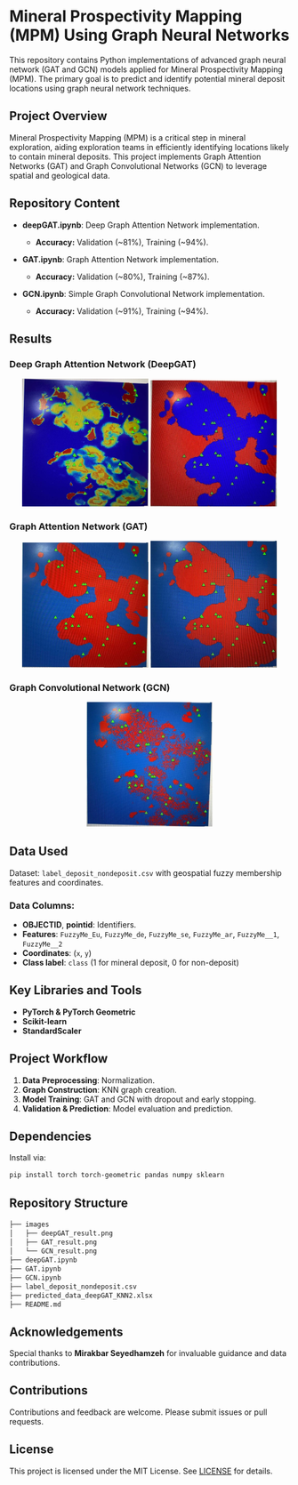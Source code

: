 # Mineral Prospectivity Mapping (MPM) Using Graph Neural Networks

This repository contains Python implementations of advanced graph neural network (GAT and GCN) models applied for Mineral Prospectivity Mapping (MPM). The primary goal is to predict and identify potential mineral deposit locations using graph neural network techniques.

## Project Overview

Mineral Prospectivity Mapping (MPM) is a critical step in mineral exploration, aiding exploration teams in efficiently identifying locations likely to contain mineral deposits. This project implements Graph Attention Networks (GAT) and Graph Convolutional Networks (GCN) to leverage spatial and geological data.

## Repository Content

- **deepGAT.ipynb**: Deep Graph Attention Network implementation.
  - **Accuracy:** Validation (~81%), Training (~94%).

- **GAT.ipynb**: Graph Attention Network implementation.
   - **Accuracy:** Validation (~80%), Training (~87%).

- **GCN.ipynb**: Simple Graph Convolutional Network implementation.
  - **Accuracy:** Validation (~91%), Training (~94%).


## Results

### Deep Graph Attention Network (DeepGAT)

<p align="center">
  <img src="/images/DeepGat-knn2.jpg" width="45%" />
  <img src="/images/DeepGat-knn5.jpg" width="45%" />
</p>

### Graph Attention Network (GAT)

<p align="center">
  <img src="/images/Gat-knn2.jpg" width="45%" />
  <img src="/images/Gat-knn5.jpg" width="45%" />
</p>

### Graph Convolutional Network (GCN)

<p align="center">
  <img src="/images/GCN-knn2.jpg" width="45%" />
</p>


## Data Used

Dataset: `label_deposit_nondeposit.csv` with geospatial fuzzy membership features and coordinates.

### Data Columns:
- **OBJECTID**, **pointid**: Identifiers.
- **Features**: `FuzzyMe_Eu`, `FuzzyMe_de`, `FuzzyMe_se`, `FuzzyMe_ar`, `FuzzyMe__1`, `FuzzyMe__2`
- **Coordinates**: (`x`, `y`)
- **Class label**: `class` (1 for mineral deposit, 0 for non-deposit)

## Key Libraries and Tools
- **PyTorch & PyTorch Geometric**
- **Scikit-learn**
- **StandardScaler**

## Project Workflow
1. **Data Preprocessing**: Normalization.
2. **Graph Construction**: KNN graph creation.
3. **Model Training**: GAT and GCN with dropout and early stopping.
4. **Validation & Prediction**: Model evaluation and prediction.

## Dependencies

Install via:
```bash
pip install torch torch-geometric pandas numpy sklearn
```

## Repository Structure
```
├── images
│   ├── deepGAT_result.png
│   ├── GAT_result.png
│   └── GCN_result.png
├── deepGAT.ipynb
├── GAT.ipynb
├── GCN.ipynb
├── label_deposit_nondeposit.csv
├── predicted_data_deepGAT_KNN2.xlsx
├── README.md
```

## Acknowledgements
Special thanks to **Mirakbar Seyedhamzeh** for invaluable guidance and data contributions.

## Contributions
Contributions and feedback are welcome. Please submit issues or pull requests.

## License
This project is licensed under the MIT License. See [LICENSE](LICENSE) for details.
